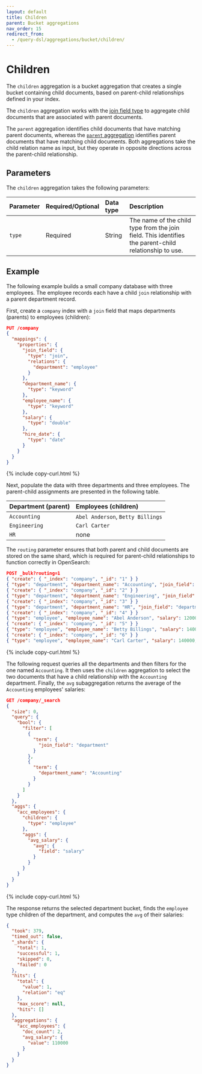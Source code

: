 ```yaml
---
layout: default
title: Children
parent: Bucket aggregations
nav_order: 15
redirect_from:
  - /query-dsl/aggregations/bucket/children/
---
```


# Children

The `children` aggregation is a bucket aggregation that creates a single bucket containing child documents, based on parent-child relationships defined in your index.

The `children` aggregation works with the [join field type]({{site.url}}{{site.baseurl}}/field-types/supported-field-types/join/) to aggregate child documents that are associated with parent documents.

The `parent` aggregation identifies child documents that have matching parent documents, whereas the [`parent` aggregation]({{site.url}}{{site.baseurl}}/aggregations/bucket/parent/) identifies parent documents that have matching child documents. Both aggregations take the child relation name as input, but they operate in opposite directions across the parent-child relationship.

## Parameters

The `children` aggregation takes the following parameters:

| Parameter             | Required/Optional | Data type       | Description |
| :--                   | :--               | :--             | :--         |
| `type`                | Required          | String          | The name of the child type from the join field. This identifies the parent-child relationship to use. |


## Example

The following example builds a small company database with three employees. The employee records each have a child `join` relationship with a parent department record.

First, create a `company` index with a `join` field that maps departments (parents) to employees (children):

```json
PUT /company
{
  "mappings": {
    "properties": {
      "join_field": {
        "type": "join",
        "relations": {
          "department": "employee"
        }
      },
      "department_name": {
        "type": "keyword"
      },
      "employee_name": {
        "type": "keyword"
      },
      "salary": {
        "type": "double"
      },
      "hire_date": {
        "type": "date"
      }
    }
  }
}
```
{% include copy-curl.html %}

Next, populate the data with three departments and three employees. The parent-child assignments are presented in the following table.

| Department (parent) | Employees (children) |
| :-- | :-- |
| `Accounting` | `Abel Anderson`, `Betty Billings` |
| `Engineering` | `Carl Carter` |
| `HR` | none |

The `routing` parameter ensures that both parent and child documents are stored on the same shard, which is required for parent-child relationships to function correctly in OpenSearch:

```json
POST _bulk?routing=1
{ "create": { "_index": "company", "_id": "1" } }
{ "type": "department", "department_name": "Accounting", "join_field": "department" }
{ "create": { "_index": "company", "_id": "2" } }
{ "type": "department", "department_name": "Engineering", "join_field": "department" }
{ "create": { "_index": "company", "_id": "3" } }
{ "type": "department", "department_name": "HR", "join_field": "department" }
{ "create": { "_index": "company", "_id": "4" } }
{ "type": "employee", "employee_name": "Abel Anderson", "salary": 120000, "hire_date": "2024-04-04", "join_field": { "name": "employee",  "parent": "1" } }
{ "create": { "_index": "company", "_id": "5" } }
{ "type": "employee", "employee_name": "Betty Billings", "salary": 140000, "hire_date": "2023-05-05", "join_field": { "name": "employee",  "parent": "1" } }
{ "create": { "_index": "company", "_id": "6" } }
{ "type": "employee", "employee_name": "Carl Carter", "salary": 140000, "hire_date": "2020-06-06",  "join_field": { "name": "employee",  "parent": "2" } }
```
{% include copy-curl.html %}

The following request queries all the departments and then filters for the one named `Accounting`. It then uses the `children` aggregation to select the two documents that have a child relationship with the `Accounting` department. Finally, the `avg` subaggregation returns the average of the `Accounting` employees' salaries:

```json
GET /company/_search
{
  "size": 0,
  "query": {
    "bool": {
      "filter": [
        {
          "term": {
            "join_field": "department"
          }
        },
        {
          "term": {
            "department_name": "Accounting"
          }
        }
      ]
    }
  },
  "aggs": {
    "acc_employees": {
      "children": {
        "type": "employee"
      },
      "aggs": {
        "avg_salary": {
          "avg": {
            "field": "salary"
          }
        }
      }
    }
  }
}
```
{% include copy-curl.html %}

The response returns the selected department bucket, finds the `employee` type children of the department, and computes the `avg` of their salaries:

```json
{
  "took": 379,
  "timed_out": false,
  "_shards": {
    "total": 1,
    "successful": 1,
    "skipped": 0,
    "failed": 0
  },
  "hits": {
    "total": {
      "value": 1,
      "relation": "eq"
    },
    "max_score": null,
    "hits": []
  },
  "aggregations": {
    "acc_employees": {
      "doc_count": 2,
      "avg_salary": {
        "value": 110000
      }
    }
  }
}
```